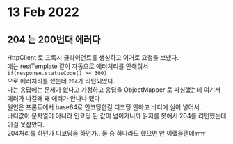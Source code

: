 # 13 Feb 2022   
   
## 204 는 200번대 에러다   
   
HttpClient 로 프록시 클라이언트를 생성하고 이거로 요청을 보냈다.   
얘는 restTemplate 같이 자동으로 에러처리를 안해줘서   
`if(response.statusCode() >= 300)`    
으로 에러처리를 했는데 `204`가 리턴되었다.   
나는 응답에는 문제가 없다고 가정하고 응답을 ObjectMapper 로 파싱했는데 여기서 에러가 나길래 왜 에러가 안나나 했다   
원인은 프론트에서 base64로 인코딩한걸 디코딩 안하고 바디에 실어 넣어서..   
바디값이 문자열이 아니라 인코딩 된 값이 넘어가니까 읽지를 못해서 204를 리턴했는데 이걸 못잡았다.   
204처리를 하던가 디코딩을 하던가.. 둘 중 하나라도 했으면 안 이랬을텐데ㅠㅠ